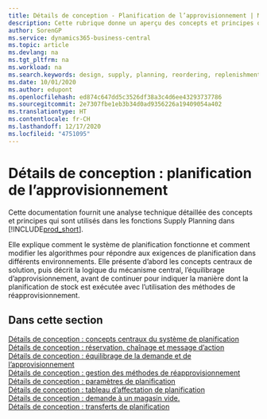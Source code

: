 ```yaml
---
title: Détails de conception - Planification de l’approvisionnement | Microsoft Docs
description: Cette rubrique donne un aperçu des concepts et principes qui sont utilisés avec les fonctionnalités de planification de l’approvisionnement dans Business Central.
author: SorenGP
ms.service: dynamics365-business-central
ms.topic: article
ms.devlang: na
ms.tgt_pltfrm: na
ms.workload: na
ms.search.keywords: design, supply, planning, reordering, replenishment
ms.date: 10/01/2020
ms.author: edupont
ms.openlocfilehash: ed874c647dd5c3526df38a3c4d6ee43293737786
ms.sourcegitcommit: 2e7307fbe1eb3b34d0ad9356226a19409054a402
ms.translationtype: HT
ms.contentlocale: fr-CH
ms.lasthandoff: 12/17/2020
ms.locfileid: "4751095"
---
```

# <a name="design-details-supply-planning"></a>Détails de conception : planification de l’approvisionnement
Cette documentation fournit une analyse technique détaillée des concepts et principes qui sont utilisés dans les fonctions Supply Planning dans [!INCLUDE[prod_short](includes/prod_short.md)].  

Elle explique comment le système de planification fonctionne et comment modifier les algorithmes pour répondre aux exigences de planification dans différents environnements. Elle présente d’abord les concepts centraux de solution, puis décrit la logique du mécanisme central, l’équilibrage d’approvisionnement, avant de continuer pour indiquer la manière dont la planification de stock est exécutée avec l’utilisation des méthodes de réapprovisionnement.  

## <a name="in-this-section"></a>Dans cette section  
[Détails de conception : concepts centraux du système de planification](design-details-central-concepts-of-the-planning-system.md)  
[Détails de conception : réservation, chaînage et message d’action](design-details-reservation-order-tracking-and-action-messaging.md)  
[Détails de conception : équilibrage de la demande et de l’approvisionnement](design-details-balancing-demand-and-supply.md)  
[Détails de conception : gestion des méthodes de réapprovisionnement](design-details-handling-reordering-policies.md)  
[Détails de conception : paramètres de planification](design-details-planning-parameters.md)  
[Détails de conception : tableau d’affectation de planification](design-details-planning-assignment-table.md)  
[Détails de conception : demande à un magasin vide.](design-details-demand-at-blank-location.md)  
[Détails de conception : transferts de planification](design-details-transfers-in-planning.md)
